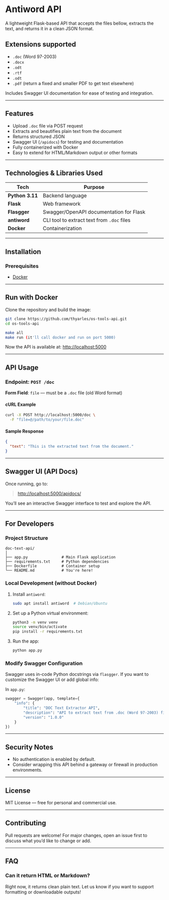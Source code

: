 # Antiword API

A lightweight Flask-based API that accepts the files bellow, extracts the text, and returns it in a clean JSON format.

## Extensions supported

* `.doc` (Word 97-2003)
* `.docx`
* `.odt`
* `.rtf`
* `.odt`
* `.pdf` (return a fixed and smaller PDF to get text elsewhere)

Includes Swagger UI documentation for ease of testing and integration.

---

## Features

- Upload `.doc` file via POST request
- Extracts and beautifies plain text from the document
- Returns structured JSON
- Swagger UI (`/apidocs`) for testing and documentation
- Fully containerized with Docker
- Easy to extend for HTML/Markdown output or other formats

---

## Technologies & Libraries Used

| Tech           | Purpose                                      |
|----------------|----------------------------------------------|
| **Python 3.11** | Backend language                             |
| **Flask**      | Web framework                                |
| **Flasgger**   | Swagger/OpenAPI documentation for Flask      |
| **antiword**   | CLI tool to extract text from `.doc` files   |
| **Docker**     | Containerization                             |

---

## Installation

### Prerequisites

- [Docker](https://www.docker.com/get-started)

---

## Run with Docker

Clone the repository and build the image:

```bash
git clone https://github.com/thyarles/os-tools-api.git
cd os-tools-api

make all
make run (it'll call docker and run on port 5000)
````

Now the API is available at: [http://localhost:5000](http://localhost:5000)

---

## API Usage

### Endpoint: `POST /doc`

**Form Field**: `file` — must be a `.doc` file (old Word format)

#### cURL Example

```bash
curl -X POST http://localhost:5000/doc \
  -F "file=@/path/to/your/file.doc"
```

#### Sample Response

```json
{
  "text": "This is the extracted text from the document."
}
```

---

## Swagger UI (API Docs)

Once running, go to:

> [http://localhost:5000/apidocs/](http://localhost:5000/apidocs/)

You’ll see an interactive Swagger interface to test and explore the API.

---

## For Developers

### Project Structure

```
doc-text-api/
│
├── app.py               # Main Flask application
├── requirements.txt     # Python dependencies
├── Dockerfile           # Container setup
└── README.md            # You're here!
```

### Local Development (without Docker)

1. Install `antiword`:

   ```bash
   sudo apt install antiword  # Debian/Ubuntu
   ```

2. Set up a Python virtual environment:

   ```bash
   python3 -m venv venv
   source venv/bin/activate
   pip install -r requirements.txt
   ```

3. Run the app:

   ```bash
   python app.py
   ```

### Modify Swagger Configuration

Swagger uses in-code Python docstrings via `flasgger`. If you want to customize the Swagger UI or add global info:

In `app.py`:

```python
swagger = Swagger(app, template={
    "info": {
        "title": "DOC Text Extractor API",
        "description": "API to extract text from .doc (Word 97-2003) files using antiword.",
        "version": "1.0.0"
    }
})
```

---

## Security Notes

* No authentication is enabled by default.
* Consider wrapping this API behind a gateway or firewall in production environments.

---

## License

MIT License — free for personal and commercial use.

---

## Contributing

Pull requests are welcome! For major changes, open an issue first to discuss what you’d like to change or add.

---

## FAQ

### Can it return HTML or Markdown?

Right now, it returns clean plain text. Let us know if you want to support formatting or downloadable outputs!

